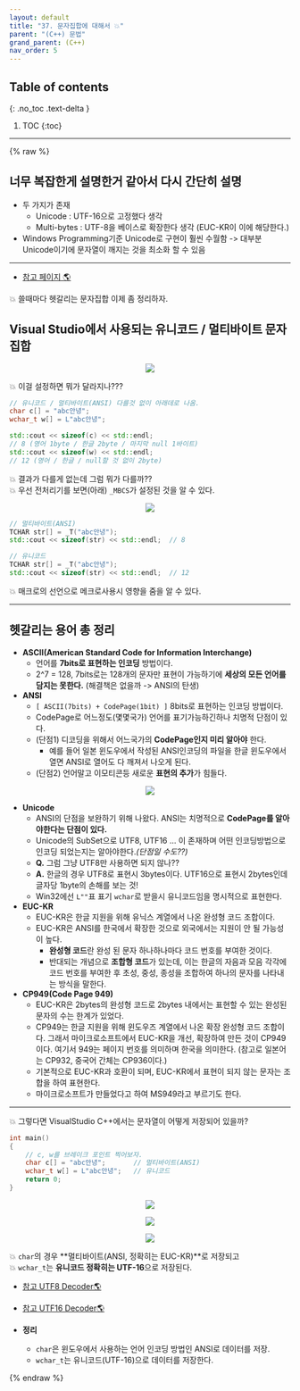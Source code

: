```yaml
---
layout: default
title: "37. 문자집합에 대해서 💥"
parent: "(C++) 문법"
grand_parent: (C++)
nav_order: 5
---
```


## Table of contents
{: .no_toc .text-delta }

1. TOC
{:toc}

---

{% raw %}

## 너무 복잡한게 설명한거 같아서 다시 간단히 설명

* 두 가지가 존재 
  * Unicode : UTF-16으로 고정했다 생각
  * Multi-bytes : UTF-8을 베이스로 확장한다 생각 (EUC-KR이 이에 해당한다.)
* Windows Programming기준 Unicode로 구현이 훨씬 수월함 -> 대부분 Unicode이기에 문자열이 깨지는 것을 최소화 할 수 있음

---

* [참고 페이지 🌎](https://taehyungs-programming-blog.github.io/blog/docs/cpp/win32api/2022-01-13-win32-7/#unicode%EC%97%90-%EA%B4%80%ED%95%98%EC%97%AC)

💥 쓸때마다 헷갈리는 문자집합 이제 좀 정리하자.

## Visual Studio에서 사용되는 유니코드 / 멀티바이트 문자집합

<p align="center">
  <img src="https://taehyungs-programming-blog.github.io/blog/assets/images/cpp/cpp/37-1.png"/>
</p>

💥 이걸 설정하면 뭐가 달라지나???

```cpp
// 유니코드 / 멀티바이트(ANSI) 다를것 없이 아래데로 나옴.
char c[] = "abc안녕";
wchar_t w[] = L"abc안녕";

std::cout << sizeof(c) << std::endl;
// 8 (영어 1byte / 한글 2byte / 마지막 null 1바이트)
std::cout << sizeof(w) << std::endl;
// 12 (영어 / 한글 / null할 것 없이 2byte)
```

💥 결과가 다를게 없는데 그럼 뭐가 다를까??<br>
💥 우선 전처리기를 보면(아래) `_MBCS`가 설정된 것을 알 수 있다.

<p align="center">
  <img src="https://taehyungs-programming-blog.github.io/blog/assets/images/cpp/cpp/37-2.png"/>
</p>

```cpp
// 멀티바이트(ANSI)
TCHAR str[] = _T("abc안녕");
std::cout << sizeof(str) << std::endl;  // 8

// 유니코드
TCHAR str[] = _T("abc안녕");
std::cout << sizeof(str) << std::endl;  // 12
```

💥 매크로의 선언으로 메크로사용시 영향을 줌을 알 수 있다.

---

## 헷갈리는 용어 총 정리

* **ASCII(American Standard Code for Information Interchange)**
    * 언어를 **7bits로 표현하는 인코딩** 방법이다.
    * 2^7 = 128, 7bits로는 128개의 문자만 표현이 가능하기에 **세상의 모든 언어를 담지는 못한다.** (해결책은 없을까 -> ANSI의 탄생)
* **ANSI**
    * `[ ASCII(7bits) + CodePage(1bit) ]` 8bits로 표현하는 인코딩 방법이다.
    * CodePage로 어느정도(몇몇국가) 언어를 표기가능하긴하나 치명적 단점이 있다.
    * (단점1) 디코딩을 위해서 어느국가의 **CodePage인지 미리 알아야** 한다.
        * 예를 들어 일본 윈도우에서 작성된 ANSI인코딩의 파일을 한글 윈도우에서 열면 ANSI로 열어도 다 깨져서 나오게 된다.
    * (단점2) 언어말고 이모티콘등 새로운 **표현의 추가**가 힘들다.

<p align="center">
  <img src="https://taehyungs-programming-blog.github.io/blog/assets/images/cpp/cpp/37-3.png"/>
</p>

* **Unicode**
    * ANSI의 단점을 보완하기 위해 나왔다. ANSI는 치명적으로 **CodePage를 알아야한다는 단점이 있다.**
    * Unicode의 SubSet으로 UTF8, UTF16 ... 이 존재하며 어떤 인코딩방법으로 인코딩 되었는지는 알아야한다.*(단점일 수도??)*
    * **Q.** 그럼 그냥 UTF8만 사용하면 되지 않나??
    * **A.** 한글의 경우 UTF8로 표현시 3bytes이다. UTF16으로 표현시 2bytes인데 글자당 1byte의 손해를 보는 것!
    * Win32에선 `L""`표 표기 `wchar`로 받을시 유니코드임을 명시적으로 표현한다.
* **EUC-KR**
    * EUC-KR은 한글 지원을 위해 유닉스 계열에서 나온 완성형 코드 조합이다.
    * EUC-KR은 ANSI를 한국에서 확장한 것으로 외국에서는 지원이 안 될 가능성이 높다.
        * **완성형 코드**란 완성 된 문자 하나하나마다 코드 번호를 부여한 것이다.
        * 반대되는 개념으로 **조합형 코드**가 있는데, 이는 한글의 자음과 모음 각각에 코드 번호를 부여한 후 초성, 중성, 종성을 조합하여 하나의 문자를 나타내는 방식을 말한다.
* **CP949(Code Page 949)**
    * EUC-KR은 2bytes의 완성형 코드로 2bytes 내에서는 표현할 수 있는 완성된 문자의 수는 한계가 있었다.
    * CP949는 한글 지원을 위해 윈도우즈 계열에서 나온 확장 완성형 코드 조합이다. 그래서 마이크로소프트에서 EUC-KR을 개선, 확장하여 만든 것이 CP949 이다. 여기서 949는 페이지 번호를 의미하며 한국을 의미한다. (참고로 일본어는 CP932, 중국어 간체는 CP936이다.)
    * 기본적으로 EUC-KR과 호환이 되며, EUC-KR에서 표현이 되지 않는 문자는 조합을 하여 표현한다.
    * 마이크로소프트가 만들었다고 하여 MS949라고 부르기도 한다.

---

💥 그렇다면 VisualStudio C++에서는 문자열이 어떻게 저장되어 있을까?

```cpp
int main()
{
    // c, w를 브레이크 포인트 찍어보자.
    char c[] = "abc안녕";       // 멀티바이트(ANSI)
    wchar_t w[] = L"abc안녕";   // 유니코드
    return 0;
}
```

<p align="center">
  <img src="https://taehyungs-programming-blog.github.io/blog/assets/images/cpp/cpp/37-4.png"/>
</p>

<p align="center">
  <img src="https://taehyungs-programming-blog.github.io/blog/assets/images/cpp/cpp/37-5.png"/>
</p>

<p align="center">
  <img src="https://taehyungs-programming-blog.github.io/blog/assets/images/cpp/cpp/37-6.png"/>
</p>

💥 `char`의 경우 **멀티바이트(ANSI, 정확히는 EUC-KR)**로 저장되고<br>
💥 `wchar_t`는 **유니코드 정확히는 UTF-16**으로 저장된다.

* [참고 UTF8 Decoder🌎](https://mothereff.in/)
* [참고 UTF16 Decoder🌎](https://convertcodes.com/utf16-encode-decode-convert-string/)

* **정리** 
    * `char`은 윈도우에서 사용하는 언어 인코딩 방법인 ANSI로 데이터를 저장.
    * `wchar_t`는 유니코드(UTF-16)으로 데이터를 저장한다.

{% endraw %}